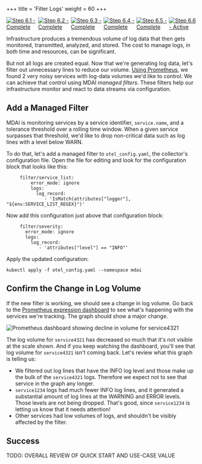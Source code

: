 +++
title = 'Filter Logs'
weight = 60
+++


<div style="align-items: center; display: flex; justify-content: center;">
  <a href="/quickstart">
    <img src="../stepper/6.1.png" alt="Step 6.1 - Complete">
  </a>
  <a href="../install">
    <img src="../stepper/6.2.png" alt="Step 6.2 - Complete">
  </a>
  <a href="../pipelines">
    <img src="../stepper/6.3.png" alt="Step 6.3 - Complete">
  </a>
  <a href="../collect">
    <img src="../stepper/6.4.png" alt="Step 6.4 - Complete">
  </a>
  <a href="../dashboard">
    <img src="../stepper/6.6.png" alt="Step 6.5 - Complete">
  </a>
  <a href="#">
    <img src="../stepper/6.6.png" alt="Step 6.6 - Active">
  </a>
</div>

Infrastructure produces a tremendous volume of log data that then gets monitored, transmitted, analyzed, and stored. The cost to manage logs, in both time and resources, can be significant.

But not all logs are created equal. Now that we're generating log data, let's filter out unnecessary lines to reduce our volume. [Using Prometheus](dashboard.md), we found 2 very noisy services with log-data volumes we'd like to control. We can achieve that control using MDAI *managed filters*. These filters help our infrastructure monitor and react to data streams via configuration.

## Add a Managed Filter

MDAI is monitoring services by a service identifier, `service.name`, and a tolerance threshold over a rolling time window. When a given service surpasses that threshold, we'd like to drop non-critical data such as log lines with a level below WARN.

To do that, let's add a managed filter to `otel_config.yaml`, the collector's configuration file. Open the file for editing and look for the configuration block that looks like this:

```
     filter/service_list:
         error_mode: ignore
         logs:
           log_record:
              - 'IsMatch(attributes["logger"], "${env:SERVICE_LIST_REGEX}")'
```

Now add this configuration just above that configuration block:

```
     filter/severity:
       error_mode: ignore
       logs:
         log_record:
            - 'attributes["level"] == "INFO"'
```

Apply the updated configuration:

```
kubectl apply -f otel_config.yaml --namespace mdai
```

## Confirm the Change in Log Volume

If the new filter is working, we should see a change in log volume. Go back to the [Prometheus expression dashboard](localhost:9090) to see what's happening with the services we're tracking. The graph should show a major change.

![Prometheus dashboard showing decline in volume for service4321](../dashboardFiltered.png)

The log volume for `service4321` has decreased so much that it's not visible at the scale shown. And if you keep watching the dashboard, you'll see that log volume for `service4321` isn't coming back. Let's review what this graph is telling us:

- We filtered out log lines that have the INFO log level and those make up the bulk of the `service4321` logs. Therefore we expect not to see that service in the graph any longer.
- `service1234` logs had much fewer INFO log lines, and it generated a substantial amount of log lines at the  WARNING and ERROR levels. Those levels are not being dropped. That's good, since `service1234` is letting us know that it needs attention!
- Other services had low volumes of logs, and shouldn't be visibly affected by the filter.

## Success

TODO: OVERALL REVIEW OF QUICK START AND USE-CASE VALUE
